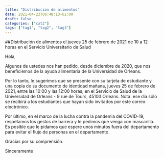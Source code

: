 ```yaml
---
title: "Distribución de alimentos"
date: 2021-04-23T06:48:13+02:00
draft: false
categories: ["cat2"]
tags: ["tag1", "tag2", "tag3"]
---
```


##Distribución de alimentos el jueves 25 de febrero de 2021 de 10 a 12 horas en el Servicio Universitario de Salud


Hola,

Algunos de ustedes nos han pedido, desde diciembre de 2020, que nos beneficiemos de la ayuda alimentaria de la Universidad de Orleans.

Por lo tanto, le sugerimos que se presente con su tarjeta de estudiante y una copia de su documento de identidad mañana, jueves 25 de febrero de 2021, entre las 10:00 y las 12:00 horas, en el Servicio de Salud de la Universidad de Orleans - 9 rue de Tours, 45100 Orleans.
Nota: ese día sólo se recibirá a los estudiantes que hayan sido invitados por este correo electrónico.

Por último, en el marco de la lucha contra la pandemia del COVID-19, respetamos los gestos de barrera y le pedimos que venga con mascarilla. Es posible que le pidamos que espere unos minutos fuera del departamento para evitar el flujo de personas en el departamento.

Gracias por su comprensión.

Sinceramente 